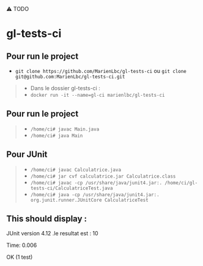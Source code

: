 :warning: TODO
# gl-tests-ci


## Pour run le project

* ```git clone https://github.com/MarienLbc/gl-tests-ci``` ou ```git clone git@github.com:MarienLbc/gl-tests-ci.git```


> * Dans le dossier gl-tests-ci : 
> * ```docker run -it --name=gl-ci marienlbc/gl-tests-ci```

## Pour run le project

> * ```/home/ci# javac Main.java```
> * ```/home/ci# java Main```

## Pour JUnit
> * ```/home/ci# javac Calculatrice.java```
> * ```/home/ci# jar cvf calculatrice.jar Calculatrice.class```
> * ```/home/ci# javac -cp /usr/share/java/junit4.jar:. /home/ci/gl-tests-ci/CalculatriceTest.java```
> * ```/home/ci# java -cp /usr/share/java/junit4.jar:. org.junit.runner.JUnitCore CalculatriceTest```

## This should display : 
JUnit version 4.12
.le resultat est : 10

Time: 0.006

OK (1 test)
